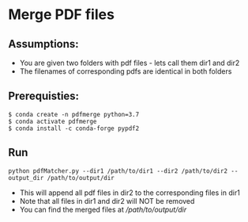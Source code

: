 # Merge PDF files
## Assumptions:
- You are given two folders with pdf files - lets call them dir1 and dir2
- The filenames of corresponding pdfs are identical in both folders

## Prerequisties:
```
$ conda create -n pdfmerge python=3.7
$ conda activate pdfmerge
$ conda install -c conda-forge pypdf2
```

## Run
```
python pdfMatcher.py --dir1 /path/to/dir1 --dir2 /path/to/dir2 --output_dir /path/to/output/dir
```
- This will append all pdf files in dir2 to the corresponding files in dir1
- Note that all files in dir1 and dir2 will NOT be removed
- You can find the merged files at */path/to/output/dir*

